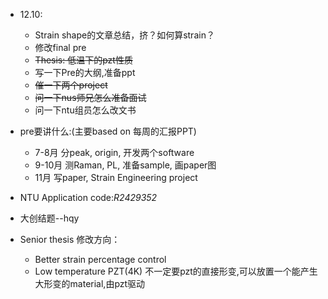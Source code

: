 * 12.10:
  * Strain shape的文章总结，挤？如何算strain？ 
  * 修改final pre
  * ~~Thesis: 低温下的pzt性质~~
  * 写一下Pre的大纲,准备ppt
  * ~~催一下两个project~~
  * ~~问一下nus师兄怎么准备面试~~
  * 问一下ntu组员怎么改文书
  
* pre要讲什么:(主要based on 每周的汇报PPT)
  * 7-8月 分peak, origin, 开发两个software
  * 9-10月 测Raman, PL, 准备sample, 画paper图
  * 11月 写paper, Strain Engineering project

* NTU Application code:*R2429352*
* 大创结题--hqy

* Senior thesis 修改方向：
  * Better strain percentage control
  * Low temperature PZT(4K)
不一定要pzt的直接形变,可以放置一个能产生大形变的material,由pzt驱动